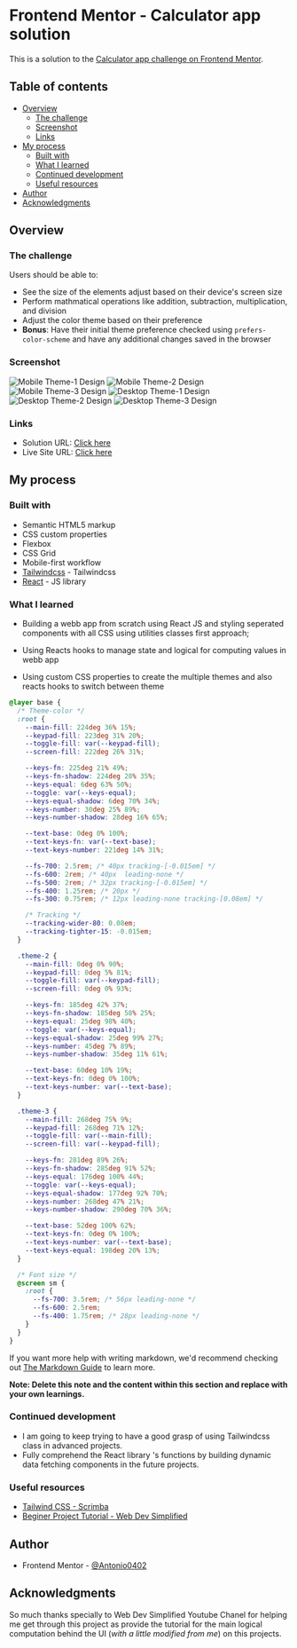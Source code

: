 # Frontend Mentor - Calculator app solution

This is a solution to the [Calculator app challenge on Frontend Mentor](https://www.frontendmentor.io/challenges/calculator-app-9lteq5N29).

## Table of contents

- [Overview](#overview)
  - [The challenge](#the-challenge)
  - [Screenshot](#screenshot)
  - [Links](#links)
- [My process](#my-process)
  - [Built with](#built-with)
  - [What I learned](#what-i-learned)
  - [Continued development](#continued-development)
  - [Useful resources](#useful-resources)
- [Author](#author)
- [Acknowledgments](#acknowledgments)

## Overview

### The challenge

Users should be able to:

- See the size of the elements adjust based on their device's screen size
- Perform mathmatical operations like addition, subtraction, multiplication, and division
- Adjust the color theme based on their preference
- **Bonus**: Have their initial theme preference checked using `prefers-color-scheme` and have any additional changes saved in the browser

### Screenshot

![Mobile Theme-1 Design](./screenshots/mobile-design-theme-1.png)
![Mobile Theme-2 Design](./screenshots/mobile-design-theme-1.png)
![Mobile Theme-3 Design](./screenshots/mobile-design-theme-1.png)
![Desktop Theme-1 Design](./screenshots/desktop-design-theme-1.png)
![Desktop Theme-2 Design](./screenshots/desktop-design-theme-1.png)
![Desktop Theme-3 Design](./screenshots/desktop-design-theme-1.png)

### Links

- Solution URL: [Click here](https://github.com/Antonio0402/react-calculator-app.git)
- Live Site URL: [Click here](https://react-calculator-app-antonio.netlify.app)

## My process

### Built with

- Semantic HTML5 markup
- CSS custom properties
- Flexbox
- CSS Grid
- Mobile-first workflow
- [Tailwindcss](https://tailwindcss.com) - Tailwindcss
- [React](https://reactjs.org/) - JS library

### What I learned

- Building a webb app from scratch using React JS and styling seperated components with all CSS using utilities classes first approach;
- Using Reacts hooks to manage state and logical for computing values in webb app

- Using custom CSS properties to create the multiple themes and also reacts hooks to switch between theme

```css
@layer base {
  /* Theme-color */
  :root {
    --main-fill: 224deg 36% 15%;
    --keypad-fill: 223deg 31% 20%;
    --toggle-fill: var(--keypad-fill);
    --screen-fill: 222deg 26% 31%;

    --keys-fn: 225deg 21% 49%;
    --keys-fn-shadow: 224deg 28% 35%;
    --keys-equal: 6deg 63% 50%;
    --toggle: var(--keys-equal);
    --keys-equal-shadow: 6deg 70% 34%;
    --keys-number: 30deg 25% 89%;
    --keys-number-shadow: 28deg 16% 65%;

    --text-base: 0deg 0% 100%;
    --text-keys-fn: var(--text-base);
    --text-keys-number: 221deg 14% 31%;

    --fs-700: 2.5rem; /* 40px tracking-[-0.015em] */
    --fs-600: 2rem; /* 40px  leading-none */
    --fs-500: 2rem; /* 32px tracking-[-0.015em] */
    --fs-400: 1.25rem; /* 20px */
    --fs-300: 0.75rem; /* 12px leading-none tracking-[0.08em] */

    /* Tracking */
    --tracking-wider-80: 0.08em;
    --tracking-tighter-15: -0.015em;
  }

  .theme-2 {
    --main-fill: 0deg 0% 90%;
    --keypad-fill: 0deg 5% 81%;
    --toggle-fill: var(--keypad-fill);
    --screen-fill: 0deg 0% 93%;

    --keys-fn: 185deg 42% 37%;
    --keys-fn-shadow: 185deg 58% 25%;
    --keys-equal: 25deg 98% 40%;
    --toggle: var(--keys-equal);
    --keys-equal-shadow: 25deg 99% 27%;
    --keys-number: 45deg 7% 89%;
    --keys-number-shadow: 35deg 11% 61%;

    --text-base: 60deg 10% 19%;
    --text-keys-fn: 0deg 0% 100%;
    --text-keys-number: var(--text-base);
  }

  .theme-3 {
    --main-fill: 268deg 75% 9%;
    --keypad-fill: 268deg 71% 12%;
    --toggle-fill: var(--main-fill);
    --screen-fill: var(--keypad-fill);

    --keys-fn: 281deg 89% 26%;
    --keys-fn-shadow: 285deg 91% 52%;
    --keys-equal: 176deg 100% 44%;
    --toggle: var(--keys-equal);
    --keys-equal-shadow: 177deg 92% 70%;
    --keys-number: 268deg 47% 21%;
    --keys-number-shadow: 290deg 70% 36%;

    --text-base: 52deg 100% 62%;
    --text-keys-fn: 0deg 0% 100%;
    --text-keys-number: var(--text-base);
    --text-keys-equal: 198deg 20% 13%;
  }

  /* Font size */
  @screen sm {
    :root {
      --fs-700: 3.5rem; /* 56px leading-none */
      --fs-600: 2.5rem;
      --fs-400: 1.75rem; /* 28px leading-none */
    }
  }
}
```

If you want more help with writing markdown, we'd recommend checking out [The Markdown Guide](https://www.markdownguide.org/) to learn more.

**Note: Delete this note and the content within this section and replace with your own learnings.**

### Continued development

- I am going to keep trying to have a good grasp of using Tailwindcss class in advanced projects.
- Fully comprehend the React library 's functions by building dynamic data fetching components in the future projects.

### Useful resources

- [Tailwind CSS - Scrimba](https://www.youtube.com/watch?v=4wGmylafgM4)
- [Beginer Project Tutorial - Web Dev Simplified](https://www.youtube.com/watch?v=DgRrrOt0Vr8&t=267s)

## Author

- Frontend Mentor - [@Antonio0402](https://www.frontendmentor.io/profile/Antonio0402)

## Acknowledgments

So much thanks specially to Web Dev Simplified Youtube Chanel for helping me get through this project as provide the tutorial for the main logical computation behind the UI (*with a little modified from me*) on this projects.
